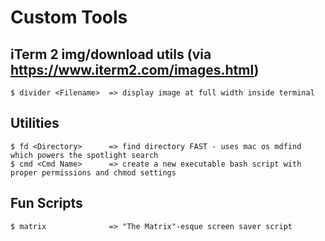 # Custom Tools
## iTerm 2 img/download utils (via https://www.iterm2.com/images.html)
    $ divider <Filename>  => display image at full width inside terminal

## Utilities
    $ fd <Directory>      => find directory FAST - uses mac os mdfind which powers the spotlight search
    $ cmd <Cmd Name>      => create a new executable bash script with proper permissions and chmod settings

## Fun Scripts
    $ matrix              => "The Matrix"-esque screen saver script
